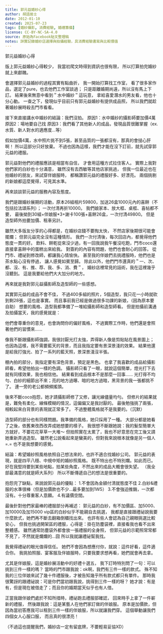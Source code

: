 ```yaml
---
title: 郭元益婚紗心得
author: 胡語居士
date: 2012-01-10
created: 2025-07-23
tags: [婚紗攝影, 消費經驗, 婚禮籌備]
license: CC-BY-NC-SA-4.0
source: 原始為Facebook貼文整理稿
notes: 詳實記錄婚紗店選擇與拍攝經驗，具消費經驗書寫與比較價值
---
```


郭元益婚紗心得

版上郭元益婚紗心得較少，
我當初爬文時得到資訊也很有限，
所以打算拍完婚紗就上來獻醜。

會選擇郭元益婚紗的過程其實有點曲折，
我一開始打算找工作室，
看了很多家作品，選定了pure，也去他們工作室談過；
只是距離婚期尚遠，所以沒有馬上下訂。
結果後來無意中看到＂水中婚紗＂這玩意，
拿給喜愛潛水的男友看，他也十分心動。
一查之下，發現似乎目前只有郭元益婚紗有提供成品照，
所以我們就趁著婚紗展時殺去門市看看。

接下來直接講水中婚紗的結論：我們沒拍。
原因1：水中婚紗的攝影師要加價4萬
原因2：場地要自己找
原因3：我們看了其他新人的成品，發現品質很難掌握（ex.水質、新人對水的適應度...等）

假如加價4萬，水中照片挑不到5張，甚至品質的一張都沒有，那真的會搥心肝啊！
所以這部分只好放棄。
不過也因為這樣，我們才能在沒下訂前，就先試穿郭元益的禮服。

郭元益對他們的禮服應該是相當有自信，
才會用這種方式拉住客人。
實際上我對他們家的白紗也十分滿意，
雖然沒有去西敏等其他店家挑過，
但我一位最近也在拍婚紗的朋友，來試穿伴娘服時，
都稱讚郭元益的禮服好多、好漂亮。
兩個挑剔的新娘都這麼覺得，可見其水準。

再來談談郭元益的服務內容及態度。

我們是跟婚紗展期的活動，原本26組相片59800，加送26盒1000元內的喜餅（不包括拉法頌系列）；
一次付清再折10000。
我們娘家本、放大框、桌框、喜帖都不要，
最後拗到30組+伴娘服*3+謝卡100張+喜餅26盒，一次付清49800。
但是造型師外拍要加價、租車另計。

雖然大多版友分享的心得都是，在婚紗店錢不要掏太快，
不然店家後期很可能會擺爛；
但郭元益完全沒有這種情形。
我們一次付清後，每次回店內，都覺得他們態度一貫的好。
飲料、餅乾從來沒少過，有一回我說我午餐沒吃飽，門市coco還直接拿喜餅中的蛋糕出來給我。
對簽約的內容有問題，他們也會耐心的回答。
從門市、禮祕到修改師，都讓我心情愉快。
甚至我的伴娘們去挑禮服時，他們也是茶水點心沒有停過，
讓人感覺如賓至歸。
除此以外，他們門市還真的＂一、次、都、沒、有、推、荐、我、多、消、費＂，
婚紗店裡常見的話術，我在這裡幾乎沒聽到。
這是我要給他們大大加分的地方。

再來就是我對郭元益攝影師及造型師的一些感想。

其實郭元益的成品不會不佳，
不過400多組的照片，5個造型，我只花一小時就砍到剩28張，這也是事實。
而且事前我已經是做過很多功課的新娘，（因為原本要自助）
想要的風格、造型我都準備了一堆給攝影師和造型師看。
但是拍攝前溝通及拍攝當天，我的感覺就是：

他們會尊重你的意見，也會詢問你的偏好風格，
不過實際工作時，他們還是會照著他們的習慣來......

像我不斷跟攝影師強調，我很討厭光打太強，弄得新人像是剪貼貼在風景圖上；
也因為這樣，我不需要藍天的背景，而且我指定要有景深景淺的效果。
結果他還是給我打強光、拍了一系列的藍天照，景深景淺沒半張。

棚內拍的部分，我指定要有深色背景，預定是黑色。
也拿了我喜歡的成品給攝影師看，希望他拍出一樣的色調。
攝影師只看了一眼，就說這個簡單，燈光打下去就有同樣效果，我也相信他。
結果看到成品根本不是那麼一回事......
光打得不均勻、白紗的細節出不來；亮的地方過曝、暗的地方過暗，黑背景的我一張都挑不了。
連一旁的老公都頻頻搖頭。

後來不斷coco抱怨，她才請攝影師修了又修，讓光線儘量均勻。
但修片的結果就是，難免有柔化、線條模糊的情況，這偏偏又是我討厭的。
最後勉強挑了兩張，相較起來白背景的表現就正常多了。
不過整體風格就不是我要的。（沉默）

造型師的部分也有同樣問題。我準備的風格，她只採用了一種。
大部分都是她看了之後，依舊東改西改弄成她想要的樣子。
我很想不斷跟她說：我的髮型簡單大方就好，不要花花草草一大堆～
但拍照實在太累了，我也不好意思在完工後又請她重新弄過造型。
雖然老公說看起來是蠻美的，但對我來說根本就像是另一個人=.= 也不是我想要的感覺。

結論：希望婚紗照風格依照自己想法來的，也許不適合找婚紗公司。
郭元益的表現，就是四平八穩、中規中矩的婚紗照風格。
既不特出也不特別爛。如此而已。
好在我堅持要到某些地點，拍某些角度，不然出來的成品大概會很失望。
（我全部最滿意的就是師大系列）
所以不斷傳遞自己的想法是很重要的。

抱怨完了缺點，來說說郭元益的優點：
1.不會因為金額付清就態度不佳
2.白紗&禮服的水準很棒（但是加價款也不少...最多要加到1W5）
3.不會強迫推銷，一次都沒有。十分尊重客人意願。
4.有議價空間。

最後針對他們家最棒的禮服部分再補述：
郭元益的白紗，有不加價區、加5000、加10000及加15000
vip區的白紗似乎不能親自去挑選，
我都是直接跟禮祕說我要什麼款式，她們再不斷去翻箱倒櫃找出來。
也許有些人會認為自己親眼挑選比較安心，
但我也挑過開架區的禮服，心得是：掛在防塵袋裡，直接看我也看不出來整體感。
雖然通常防塵袋外都會放一張禮服的全身照，
但郭元益的示範照常常都不見了，不然就是爛爛的...囧
所以我就讓禮祕幫我找。

我覺得禮祕的眼光值得信任。
她們不會因為想應付你，就說：這件好看，這件適合你。
我挑拍照服、宴客服及伴娘服時，只要我要求想再看，她們就會再去拿。

尤其是伴娘服，這是婚紗展活動中的好禮十選五，
我下訂時特別問了一句：可以挑到三件一樣的嗎？
當時的門市跟我說：ok啊，我們有三件一樣的款式。
殊不知我的三位伴娘來試了幾十件禮服後，才被告知幾乎所有款式都只有單件。
那時我很驚訝的跟禮祕說：可是你們當初跟我說，挑得到三件一樣的呀？
她才說：有是有，但是現在被借走了；而且你的婚期當天似乎也有人借。

正當我跟伴娘們處於不知所措時，禮祕跑去禮服部確認，
回來時手上拿了一件嶄新的禮服，
然後跟我說：這是某藝人在他們家訂做的伴娘服。
原本是加價款，但因為當初答應我可以租到三件一樣的伴娘服，所以就讓我們穿。
這個舉動讓我們四個女人心服口服，
而且真的很漂亮！

（不過這也提醒我們，婚紗店一定有留底牌，不要輕易妥協XD）